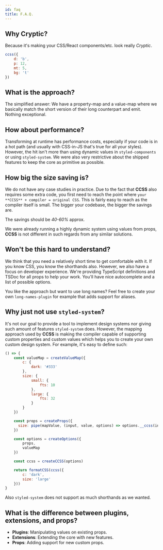 ```yaml
---
id: faq
title: F.A.Q.
---
```


## Why Cryptic?

Because it's making your CSS/React components/etc. look really _Cryptic_.

```js live
ccss({
    d: 'b',
    p: 12,
    mt: 5,
    bg: 't'
})
```

## What is the approach?

The simplified answer: We have a property-map and a value-map where
we basically match the short version of their long counterpart and
emit. Nothing exceptional.

## How about performance?

Transforming at runtime has performance costs, especially
if your code is in a hot path (and usually with CSS-in-JS that's true
for all your styles). However, the hit isn't more than using dynamic values
in `styled-components` or using `styled-system`. We were also very
restrictive about the shipped features to keep the core as primitive as
possible.

## How big the size saving is?

We do not have any case studies in practice. Due to the fact that **CCSS**
also requires some extra code, you first need to reach the point where
`your **CCSS** + compiler = original CSS`. This is fairly easy to reach as
the compiler itself is small. The bigger your codebase, the bigger the
savings are.

The savings should be _40-60%_ approx.

We were already running a highly dynamic system using values from props,
**CCSS** is not different in such regards from any similar solutions.

## Won't be this hard to understand?

We think that you need a relatively short time to get comfortable with it.
If you know CSS, you know the shorthands also.
However, we also have a focus on developer experience. We're providing
TypeScript definitions and TSDoc for all props to help your work.
You'll have nice autocomplete and a list of possible options.

You like the approach but want to use long names? Feel free to create
your own `long-names-plugin` for example that adds support for aliases.

## Why just not use `styled-system`?

It's not our goal to provide a tool to implement design systems nor
giving such amount of features `styled-system` does. However, the mapping
approach used by **CCSS** is making the compiler capable of supporting
custom properties and custom values which helps you to create your own custom
design system. For example, it's easy to define such:

```js live
() => {
    const valueMap = createValueMap({
        c: {
            dark: '#333'
        },
        size: {
            small: {
                fts: 10
            },
            large: {
                fts: 32
            }
        }
    })

    const props = createProps({
      size: pipe(mapValue, (input, value, options) => options.__ccss(input))
    })

    const options = createOptions({
        props,
        valueMap
    })

    const ccss = createCCSS(options)

    return formatCSS(ccss({
        c: 'dark',
        size: 'large'
    }))
}
```

Also `styled-system` does not support as much shorthands as we wanted.

## What is the difference between plugins, extensions, and props?

-   **Plugins**: Manipulating values on existing props.
-   **Extensions**: Extending the core with new features.
-   **Props**: Adding support for new custom props.
